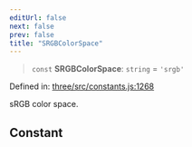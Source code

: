 ```yaml
---
editUrl: false
next: false
prev: false
title: "SRGBColorSpace"
---
```


> `const` **SRGBColorSpace**: `string` = `'srgb'`

Defined in: [three/src/constants.js:1268](https://github.com/DefinitelyMaybe/three-i18n/blob/fa57b79433d1c349ffb23a78727299c8d4190136/three/src/constants.js#L1268)

sRGB color space.

## Constant
